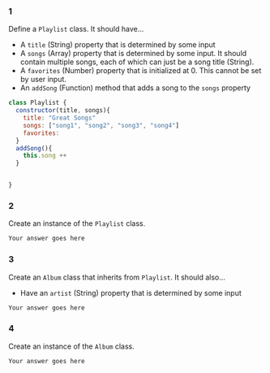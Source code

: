 ### 1

Define a `Playlist` class. It should have...
- A `title` (String) property that is determined by some input
- A `songs` (Array) property that is determined by some input. It should contain multiple songs, each of which can just be a song title (String).
- A `favorites` (Number) property that is initialized at 0. This cannot be set by user input.
- An `addSong` (Function) method that adds a song to the `songs` property

```js
class Playlist {
  constructor(title, songs){
    title: "Great Songs"
    songs: ["song1", "song2", "song3", "song4"]
    favorites:
  }
  addSong(){
    this.song ++
  }


}
```

### 2

Create an instance of the `Playlist` class.

```js
Your answer goes here
```

### 3

Create an `Album` class that inherits from `Playlist`. It should also...
- Have an `artist` (String) property that is determined by some input

```js
Your answer goes here
```

### 4

Create an instance of the `Album` class.

```js
Your answer goes here
```

